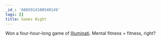 ```yaml
---
_id_: '6865914100549149'
tags: []
title: Games Night
---
```


Won a four-hour-long game of <a href="https://en.wikipedia.org/wiki/Illuminati_(game\)">Illuminati</a>. Mental fitness = fitness, right?
